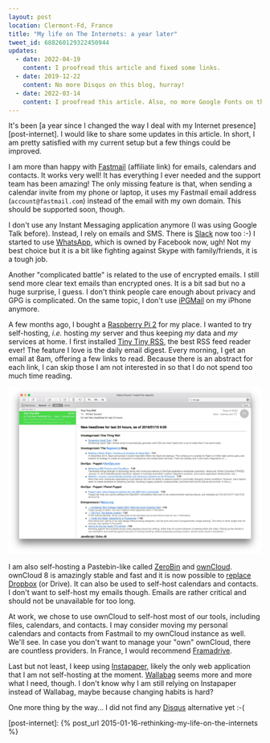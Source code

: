 ```yaml
---
layout: post
location: Clermont-Fd, France
title: "My life on The Internets: a year later"
tweet_id: 688260129322450944
updates:
  - date: 2022-04-19
    content: I proofread this article and fixed some links.
  - date: 2019-12-22
    content: No more Disqus on this blog, hurray!
  - date: 2022-03-14
    content: I proofread this article. Also, no more Google Fonts on this blog!
---
```


It's been [a year since I changed the way I deal with my Internet
presence][post-internet]. I would like to share some updates in this article.
In short, I am pretty satisfied with my current setup but a few things could
be improved.

I am more than happy with [Fastmail][] (affiliate link) for emails, calendars
and contacts. It works very well! It has everything I ever needed and the
support team has been amazing! The only missing feature is that, when sending
a calendar invite from my phone or laptop, it uses my Fastmail email address
(`account@fastmail.com`) instead of the email with my own domain. This should
be supported soon, though.

I don't use any Instant Messaging application anymore (I was using Google Talk
before). Instead, I rely on emails and SMS. There is [Slack](https://slack.com/)
now too :-) I started to use [WhatsApp](https://www.whatsapp.com/), which is
owned by Facebook now, ugh! Not my best choice but it is a bit like fighting
against Skype with family/friends, it is a tough job.

Another "complicated battle" is related to the use of encrypted emails. I still
send more clear text emails than encrypted ones. It is a bit sad but no a huge
surprise, I guess. I don't think people care enough about privacy and GPG is
complicated. On the same topic, I don't use [iPGMail](https://ipgmail.com/)
on my iPhone anymore.

A few months ago, I bought a [Raspberry Pi 2](https://www.raspberrypi.org/) for
my place. I wanted to try self-hosting, _i.e._ hosting _my_ server and thus
keeping _my_ data and _my_ services at home. I first installed [Tiny Tiny
RSS](https://tt-rss.org/), the best RSS feed reader ever! The feature I love is
the daily email digest. Every morning, I get an email at 8am, offering a few
links to read. Because there is an abstract for each link, I can skip those I am
not interested in so that I do not spend too much time reading.

![An email sent by Tiny Tiny RSS](/images/posts/2016/01/tt-rss.webp)

I am also self-hosting a Pastebin-like called [ZeroBin][] and [ownCloud][].
ownCloud 8 is amazingly stable and fast and it is now possible to [replace
Dropbox][] (or Drive). It can also be used to self-host calendars and contacts.
I don't want to self-host my emails though. Emails are rather critical and
should not be unavailable for too long.

At work, we chose to use ownCloud to self-host most of our tools, including
files, calendars, and contacts. I may consider moving my personal calendars and
contacts from Fastmail to my ownCloud instance as well. We'll see. In case you
don't want to manage your "own" ownCloud, there are countless providers. In
France, I would recommend [Framadrive][].

Last but not least, I keep using [Instapaper](https://www.instapaper.com),
likely the only web application that I am not self-hosting at the moment.
[Wallabag][] seems more and more what I need, though. I don't know why I am
still relying on Instapaper instead of Wallabag, maybe because changing habits
is hard?

One more thing by the way... I did not find any [Disqus][] alternative yet :-(

[framadrive]: https://framadrive.org/
[wallabag]: https://www.wallabag.org/
[owncloud]: https://owncloud.org/
[replace dropbox]: https://twitter.com/couac/status/686325660080562178
[zerobin]: https://github.com/sebsauvage/ZeroBin
[disqus]: https://disqus.com/
[Fastmail]: https://www.fastmail.com/?STKI=13808765
[post-internet]: {% post_url 2015-01-16-rethinking-my-life-on-the-internets %}